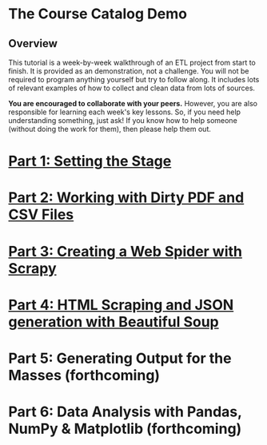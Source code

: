 # The Course Catalog Demo

## Overview
This tutorial is a week-by-week walkthrough of an ETL project from start to finish. It is provided as an demonstration, not a challenge. You will not be required to program anything yourself but try to follow along. It includes lots of relevant examples of how to collect and clean data from lots of sources. 

__You are encouraged to collaborate with your peers.__ However, you are also responsible for learning each week's key lessons. So, if you need help understanding something, just ask! If you know how to help someone (without doing the work for them), then please help them out.

# [Part 1: Setting the Stage](Part1.md)
# [Part 2: Working with Dirty PDF and CSV Files](Part2.md)
# [Part 3: Creating a Web Spider with Scrapy](Part3.md)
# [Part 4: HTML Scraping and JSON generation with Beautiful Soup](Part4.md)
# Part 5: Generating Output for the Masses (forthcoming)
# Part 6: Data Analysis with Pandas, NumPy & Matplotlib (forthcoming)